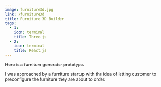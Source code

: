 ```yaml
---
image: furniture3d.jpg
link: /furniture3d
title: Furniture 3D Builder
tags:
  - 1:
    icon: terminal
    title: Three.js
  - 2:
    icon: terminal
    title: React.js
---
```


Here is a furniture generator prototype.

I was approached by a furniture startup with the idea of letting customer to preconfigure the furniture they are about to order.

